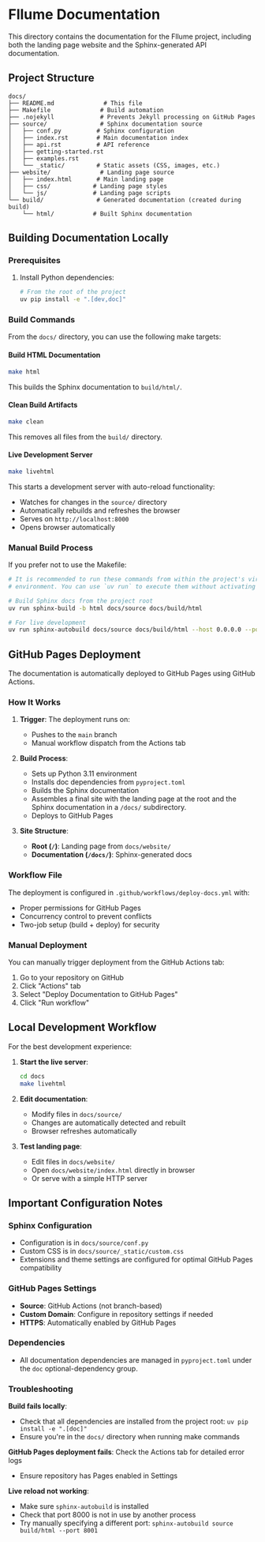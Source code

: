 # Fllume Documentation

This directory contains the documentation for the Fllume project, including both the landing page website and the Sphinx-generated API documentation.

## Project Structure

```
docs/
├── README.md              # This file
├── Makefile              # Build automation
├── .nojekyll             # Prevents Jekyll processing on GitHub Pages
├── source/               # Sphinx documentation source
│   ├── conf.py          # Sphinx configuration
│   ├── index.rst        # Main documentation index
│   ├── api.rst          # API reference
│   ├── getting-started.rst
│   ├── examples.rst
│   └── _static/         # Static assets (CSS, images, etc.)
├── website/              # Landing page source
│   ├── index.html       # Main landing page
│   ├── css/            # Landing page styles
│   └── js/             # Landing page scripts
└── build/               # Generated documentation (created during build)
    └── html/           # Built Sphinx documentation
```

## Building Documentation Locally

### Prerequisites

1. Install Python dependencies:
   ```bash
   # From the root of the project
   uv pip install -e ".[dev,doc]"
   ```

### Build Commands

From the `docs/` directory, you can use the following make targets:

#### Build HTML Documentation
```bash
make html
```
This builds the Sphinx documentation to `build/html/`.

#### Clean Build Artifacts
```bash
make clean
```
This removes all files from the `build/` directory.

#### Live Development Server
```bash
make livehtml
```
This starts a development server with auto-reload functionality:
- Watches for changes in the `source/` directory
- Automatically rebuilds and refreshes the browser
- Serves on `http://localhost:8000`
- Opens browser automatically

### Manual Build Process

If you prefer not to use the Makefile:

```bash
# It is recommended to run these commands from within the project's virtual
# environment. You can use `uv run` to execute them without activating it.

# Build Sphinx docs from the project root
uv run sphinx-build -b html docs/source docs/build/html

# For live development
uv run sphinx-autobuild docs/source docs/build/html --host 0.0.0.0 --port 8000 --open-browser
```

## GitHub Pages Deployment

The documentation is automatically deployed to GitHub Pages using GitHub Actions.

### How It Works

1. **Trigger**: The deployment runs on:
   - Pushes to the `main` branch
   - Manual workflow dispatch from the Actions tab

2. **Build Process**:
   - Sets up Python 3.11 environment
   - Installs doc dependencies from `pyproject.toml`
   - Builds the Sphinx documentation
   - Assembles a final site with the landing page at the root and the
     Sphinx documentation in a `/docs/` subdirectory.
   - Deploys to GitHub Pages

3. **Site Structure**:
   - **Root (`/`)**: Landing page from `docs/website/`
   - **Documentation (`/docs/`)**: Sphinx-generated docs

### Workflow File

The deployment is configured in `.github/workflows/deploy-docs.yml` with:
- Proper permissions for GitHub Pages
- Concurrency control to prevent conflicts
- Two-job setup (build + deploy) for security

### Manual Deployment

You can manually trigger deployment from the GitHub Actions tab:
1. Go to your repository on GitHub
2. Click "Actions" tab
3. Select "Deploy Documentation to GitHub Pages"
4. Click "Run workflow"

## Local Development Workflow

For the best development experience:

1. **Start the live server**:
   ```bash
   cd docs
   make livehtml
   ```

2. **Edit documentation**:
   - Modify files in `docs/source/`
   - Changes are automatically detected and rebuilt
   - Browser refreshes automatically

3. **Test landing page**:
   - Edit files in `docs/website/`
   - Open `docs/website/index.html` directly in browser
   - Or serve with a simple HTTP server

## Important Configuration Notes

### Sphinx Configuration
- Configuration is in `docs/source/conf.py`
- Custom CSS is in `docs/source/_static/custom.css`
- Extensions and theme settings are configured for optimal GitHub Pages compatibility

### GitHub Pages Settings
- **Source**: GitHub Actions (not branch-based)
- **Custom Domain**: Configure in repository settings if needed
- **HTTPS**: Automatically enabled by GitHub Pages

### Dependencies
- All documentation dependencies are managed in `pyproject.toml` under the `doc` optional-dependency group.

### Troubleshooting

**Build fails locally**:
- Check that all dependencies are installed from the project root: `uv pip install -e ".[doc]"`
- Ensure you're in the `docs/` directory when running make commands

**GitHub Pages deployment fails**:
 Check the Actions tab for detailed error logs
- Ensure repository has Pages enabled in Settings

**Live reload not working**:
- Make sure `sphinx-autobuild` is installed
- Check that port 8000 is not in use by another process
- Try manually specifying a different port: `sphinx-autobuild source build/html --port 8001`